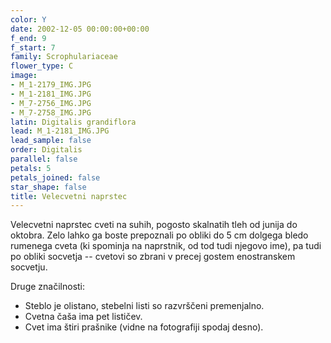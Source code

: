 ```yaml
---
color: Y
date: 2002-12-05 00:00:00+00:00
f_end: 9
f_start: 7
family: Scrophulariaceae
flower_type: C
image:
- M_1-2179_IMG.JPG
- M_1-2181_IMG.JPG
- M_7-2756_IMG.JPG
- M_7-2758_IMG.JPG
latin: Digitalis grandiflora
lead: M_1-2181_IMG.JPG
lead_sample: false
order: Digitalis
parallel: false
petals: 5
petals_joined: false
star_shape: false
title: Velecvetni naprstec
---
```

Velecvetni naprstec cveti na suhih, pogosto skalnatih tleh od junija do oktobra. Zelo lahko ga boste prepoznali po obliki do 5 cm dolgega bledo rumenega cveta (ki spominja na naprstnik, od tod tudi njegovo ime), pa tudi po obliki socvetja -- cvetovi so zbrani v precej gostem enostranskem socvetju.

Druge značilnosti:

-   Steblo je olistano, stebelni listi so razvrščeni premenjalno.
-   Cvetna čaša ima pet lističev.
-   Cvet ima štiri prašnike (vidne na fotografiji spodaj desno).
